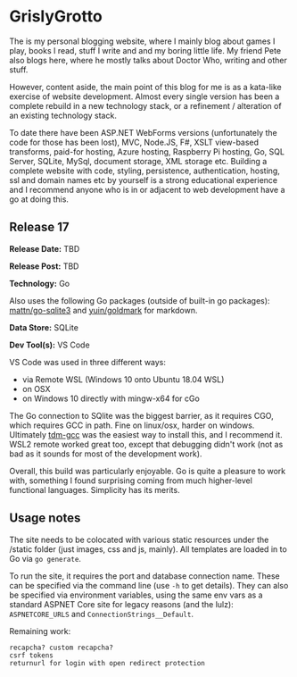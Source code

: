 # GrislyGrotto

The is my personal blogging website, where I mainly blog about games I play, books I read, stuff I write and and my boring little life. My friend Pete also blogs here, where he mostly talks about Doctor Who, writing and other stuff.

However, content aside, the main point of this blog for me is as a kata-like exercise of website development. Almost every single version has been a complete rebuild in a new technology stack, or a refinement / alteration of an existing technology stack.

To date there have been ASP.NET WebForms versions (unfortunately the code for those has been lost), MVC, Node.JS, F#, XSLT view-based transforms, paid-for hosting, Azure hosting, Raspberry Pi hosting, Go, SQL Server, SQLite, MySql, document storage, XML storage etc. Building a complete website with code, styling, persistence, authentication, hosting, ssl and domain names etc by yourself is a strong educational experience and I recommend anyone who is in or adjacent to web development have a go at doing this.

## Release 17

__Release Date:__ TBD

__Release Post:__ TBD

__Technology:__ Go

Also uses the following Go packages (outside of built-in go packages): [mattn/go-sqlite3](https://github.com/mattn/go-sqlite3) and [yuin/goldmark](https://github.com/yuin/goldmark) for markdown.

__Data Store:__ SQLite

__Dev Tool(s):__ VS Code

VS Code was used in three different ways:

- via Remote WSL (Windows 10 onto Ubuntu 18.04 WSL)
- on OSX
- on Windows 10 directly with mingw-x64 for cGo

The Go connection to SQlite was the biggest barrier, as it requires CGO, which requires GCC in path. Fine on linux/osx, harder on windows. Ultimately [tdm-gcc](http://tdm-gcc.tdragon.net/) was the easiest way to install this, and I recommend it. WSL2 remote worked great too, except that debugging didn't work (not as bad as it sounds for most of the development work).

Overall, this build was particularly enjoyable. Go is quite a pleasure to work with, something I found surprising coming from much higher-level functional languages. Simplicity has its merits.

## Usage notes

The site needs to be colocated with various static resources under the /static folder (just images, css and js, mainly). All templates are loaded in to Go via `go generate`.

To run the site, it requires the port and database connection name. These can be specified via the command line (use `-h` to get details). They can also be specified via environment variables, using the same env vars as a standard ASPNET Core site for legacy reasons (and the lulz): `ASPNETCORE_URLS` and `ConnectionStrings__Default`.

Remaining work:

```
recapcha? custom recapcha?
csrf tokens
returnurl for login with open redirect protection
```